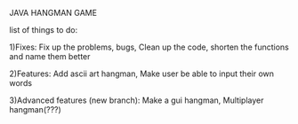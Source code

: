 
JAVA HANGMAN GAME

list of things to do:

1)Fixes:
Fix up the problems, bugs,
Clean up the code, shorten the functions and name them better

2)Features:
Add ascii art hangman,
Make user be able to input their own words



3)Advanced features (new branch):
Make a gui hangman,
Multiplayer hangman(???)


